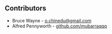 ## Contributors
* Bruce Wayne - [o.chinedu@gmail.com](mailto:o.chinedu@example.com)
* Alfred Pennyworth - [github.com/mubarraqqq](https://github.com/mubarraqqq)

